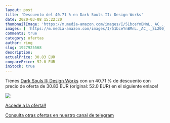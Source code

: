 ```yaml
---
layout: post
title: 'Descuento del 40.71 % en Dark Souls II: Design Works'
date: 2020-03-08 15:22:20
thumbnailImage: 'https://m.media-amazon.com/images/I/51bceYnBMnL._AC_._SL200_.jpg'
images: [ 'https://m.media-amazon.com/images/I/51bceYnBMnL._AC_._SL200_.jpg' ]
comments: true
category: ofertas
author: ring
slug: 1927925568
description:
actualPrice: 30.83 EUR
comparePrice: 52.0 EUR
inStock: true
---
```


Tienes [Dark Souls II: Design Works](https://www.amazon.com/dp/1927925568/?tag=redken08-20) con un 40.71 % de descuento con precio de oferta de 30.83 EUR (original: 52.0 EUR) en el siguiente enlace!

[![](https://m.media-amazon.com/images/I/51bceYnBMnL._AC_._SL200_.jpg)](https://www.amazon.com/dp/1927925568/?tag=redken08-20)

[Accede a la oferta!!](https://www.amazon.com/dp/1927925568/?tag=redken08-20)

[Consulta otras ofertas en nuestro canal de telegram](https://t.me/s/ofertas25)
